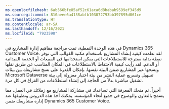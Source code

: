```yaml
---
ms.openlocfilehash: 6ab566bfe85af52c61aca6d8babab9599ef345d9
ms.sourcegitcommit: 810aeee6a4138abfb103072793bb397895d061ce
ms.translationtype: HT
ms.contentlocale: ar-SA
ms.lasthandoff: 12/16/2021
ms.locfileid: "7923590"
---
```

في هذه الوحدة النمطية، تمت مراجعة مفاهيم إدارة المشاريع في Dynamics 365 Customer Voice. لقد تعلمت كيفية إنشاء المشاريع باستخدام مكتبة القوالب التي توفر نقطة بداية مقترحة للاستطلاعات التي يمكن استخدامها في المبيعات أو الخدمة الميدانية أو الدعم. لقد رأيت كيفية الاحتفاظ بالاستطلاعات في المكان المناسب عن طريق نقلها ونسخها عبر المشاريع ضمن البيئة نفسها. بإمكان القدرة على نسخ مشاريعك بين بيئات Microsoft Dataverse تسهيل وتسريع عملية النشر من بيئة اختبار معزولة إلى بيئة تشغيل مباشرة بدلاً من الحاجة إلى إنشاء استطلاعات من الفراغ في كل مرة. 

أخيراً، تم منحك المعرفة التي تساعدك في مشاركة المشاريع مع زملائك في العمل، مما يسمح بالتعاون والوضوح في جميع أنحاء المؤسسة. يمكنك أخذ هذه الدروس وتطبيقها عند إدارة مشاريعك ضمن Dynamics 365 Customer Voice.
